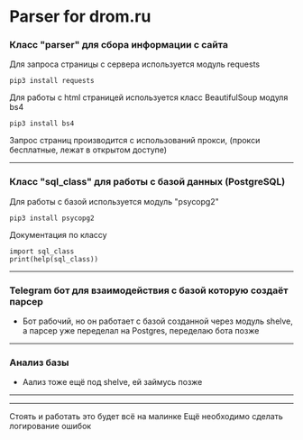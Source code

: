 # Parser for drom.ru
### Класс "parser" для сбора информации с сайта
Для запроса страницы с сервера используется модуль requests
    
    pip3 install requests
    
Для работы с html страницей используется класс BeautifulSoup модуля bs4

    pip3 install bs4
    
Запрос страниц производится с использований прокси, (прокси бесплатные, лежат в открытом доступе)
***
### Класс "sql_class" для работы с базой данных (PostgreSQL)
Для работы с базой используется модуль "psycopg2"

    pip3 install psycopg2

Документация по классу

    import sql_class
    print(help(sql_class))
***
### Telegram бот для взаимодействия с базой которую создаёт парсер
* Бот рабочий, но он работает с базой созданной через модуль shelve, а парсер уже переделал на Postgres, переделаю бота позже
***
### Анализ базы
* Аализ тоже ещё под shelve, ей займусь позже


***
***
Стоять и работать это будет всё на малинке
Ещё необходимо сделать логирование ошибок
